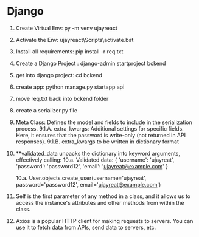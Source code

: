 # Django
1. Create Virtual Env: py -m venv ujayreact
2. Activate the Env: ujayreact\Scripts\activate.bat
3. Install all requirements: pip install -r req.txt
4. Create a Django Project  : django-admin startproject bckend
5. get into django project: cd bckend
6. create app: python manage.py startapp api
7. move req.txt back into bckend folder
8. create a serializer.py file
9. Meta Class: Defines the model and fields to include in the serialization process.
   9.1.A. extra_kwargs: Additional settings for specific fields. Here, it ensures that the password is write-only (not returned in API responses).
   9.1.B. extra_kwargs to be written in dictionary format
10. **validated_data unpacks the dictionary into keyword arguments, effectively calling:
    10.a. Validated data: {
                          'username': 'ujayreat',
                          'password': 'password12',
                          'email': 'ujayreat@example.com'
                          }

    10.a. User.objects.create_user(username='ujayreat', password='password12', email='ujayreat@example.com')
11. Self is the first parameter of any method in a class, and it allows us to access the instance's attributes and other methods from within the class.
12. Axios is a popular HTTP client for making requests to servers. You can use it to fetch data from APIs, send data to servers, etc.
